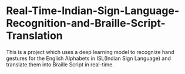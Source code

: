 # Real-Time-Indian-Sign-Language-Recognition-and-Braille-Script-Translation

This is a project which uses a deep learning model to recognize hand gestures for the English Alphabets in ISL(Indian Sign Language) and translate them into Braille Script in real-time.
